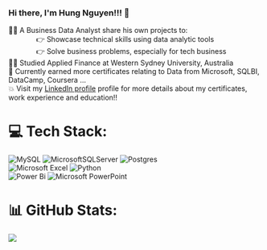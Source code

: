 ### Hi there, I'm Hung Nguyen!!! 👋
👨‍💻 A Business Data Analyst share his own projects to:<br>
&nbsp;&nbsp;&nbsp;&nbsp;&nbsp;&nbsp;&nbsp;&nbsp;&nbsp;&nbsp;&nbsp;&nbsp;&nbsp;&nbsp;👉 Showcase technical skills using data analytic tools<br/>
&nbsp;&nbsp;&nbsp;&nbsp;&nbsp;&nbsp;&nbsp;&nbsp;&nbsp;&nbsp;&nbsp;&nbsp;&nbsp;&nbsp;👉 Solve business problems, especially for tech business<br/>
👨‍🎓 Studied Applied Finance at Western Sydney University, Australia<br>
🥅 Currently earned more certificates relating to Data from Microsoft, SQLBI, DataCamp, Coursera ...<br>
💥 Visit my [LinkedIn profile](https://www.linkedin.com/in/nguyentranphihung/) profile for more details about my certificates, work experience and education!!


# 💻 Tech Stack:
![MySQL](https://img.shields.io/badge/mysql-4479A1.svg?style=for-the-badge&logo=mysql&logoColor=white) 
![MicrosoftSQLServer](https://img.shields.io/badge/Microsoft%20SQL%20Server-CC2927?style=for-the-badge&logo=microsoft%20sql%20server&logoColor=white) 
![Postgres](https://img.shields.io/badge/postgres-%23316192.svg?style=for-the-badge&logo=postgresql&logoColor=white)<br/>
![Microsoft Excel](https://img.shields.io/badge/Microsoft_Excel-217346?style=for-the-badge&logo=microsoft-excel&logoColor=white)
![Python](https://img.shields.io/badge/python-3670A0?style=for-the-badge&logo=python&logoColor=ffdd54)<br/>
![Power Bi](https://img.shields.io/badge/power_bi-F2C811?style=for-the-badge&logo=powerbi&logoColor=black)
![Microsoft PowerPoint](https://img.shields.io/badge/Microsoft_PowerPoint-B7472A?style=for-the-badge&logo=microsoft-powerpoint&logoColor=white)

# 📊 GitHub Stats:
![](https://github-readme-stats.vercel.app/api?username=phungg164&theme=merko&hide_border=true&include_all_commits=false&count_private=false)<br/>


<!-- Proudly created with GPRM ( https://gprm.itsvg.in ) -->

<!--
**phungg164/phungg164** is a ✨ _special_ ✨ repository because its `README.md` (this file) appears on your GitHub profile.

Here are some ideas to get you started:

- 🔭 I’m currently working on ...
- 🌱 I’m currently learning ...
- 👯 I’m looking to collaborate on ...
- 🤔 I’m looking for help with ...
- 💬 Ask me about ...
- 📫 How to reach me: ...
- 😄 Pronouns: ...
- ⚡ Fun fact: ...
-->
